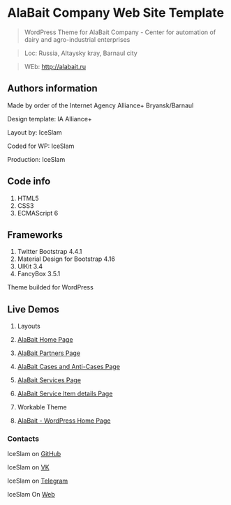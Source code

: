 # AlaBait Company Web Site Template
> WordPress Theme for AlaBait Company - Center for automation of dairy and agro-industrial enterprises

> Loc: Russia, Altaysky kray, Barnaul city

> WEb: http://alabait.ru

## Authors information
Made by order of the Internet Agency Alliance+ Bryansk/Barnaul

Design template: IA Alliance+

Layout by: IceSlam

Coded for WP: IceSlam

Production: IceSlam

## Code info
1. HTML5
1. CSS3
1. ECMAScript 6

## Frameworks
1. Twitter Bootstrap 4.4.1
2. Material Design for Bootstrap 4.16
3. UIKit 3.4
4. FancyBox 3.5.1


Theme builded for WordPress

## Live Demos
1. Layouts
  1. [AlaBait Home Page](http://alabait.iceslam.ru/)
  2. [AlaBait Partners Page](http://alabait.iceslam.ru/partners.html)
  3. [AlaBait Cases and Anti-Cases Page](http://alabait.iceslam.ru/cases.html)
  4. [AlaBait Services Page](http://alabait.iceslam.ru/services.html)
  5. [AlaBait Service Item details Page](http://alabait.iceslam.ru/sdetails.html)
  
2. Workable Theme
  1. [AlaBait - WordPress Home Page](http://wp.alabait.iceslam.ru/)

### Contacts
IceSlam on [GitHub](https://github.com/IceSlam)

IceSlam on [VK](https://vk.com/iceslam)

IceSlam on [Telegram](https:/t.me/@IceSlam)

IceSlam On [Web](https://iceslam.ru)
